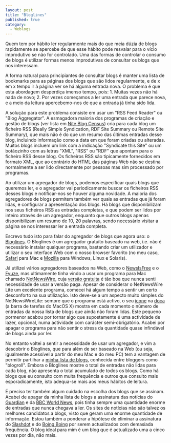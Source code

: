 ```yaml
---
layout: post
title: "Bloglines"
published: true
category:
  - Weblogs
---
```

<p>Quem tem por hábito ler regularmente mais do que meia dúzia de blogs rapidamente se apercebe de que esse hábito pode resvalar para o vício improdutivo se não for controlado. Uma das formas de controlar o consumo de blogs é utilizar formas menos improdutivas de consultar os blogs que nos interessam.</p>

<p>A forma natural para principiantes de consultar blogs é manter uma lista de bookmarks para as páginas dos blogs que são lidos regularmente, e de x em x tempo ir à página ver se há alguma entrada nova. O problema é que esta abordagem desperdiça imenso tempo, pois: 1. Muitas vezes não há nada de novo; 2. Por vezes começamos a ler uma entrada que parece nova, e a meio da leitura apercebemo-nos de que a entrada já tinha sido lida.</p>

<p>A solução para este problema consiste em usar um "RSS Feed Reader" ou "Blog Aggregator". A esmagadora maioria dos programas de criação e gestão de blogs (ver lista em <a href="http://www.blogcensus.net/census.pl?page=tools">Nite Blog Census</a>) cria para cada blog um ficheiro RSS (Really Simple Syndication, RDF Site Summary ou Remote Site Summary), que mais não é do que um resumo das últimas entradas desse blog, incluindo informação como a data em que foram criadas ou alteradas. Muitos blogs incluem um link com a indicação "Syndicate this Site" ou um botãozinho com as letras "XML", "RSS" ou "RDF" que apontam para o ficheiro RSS desse blog. Os ficheiros RSS são tipicamente fornecidos em formato XML, que ao contrário do HTML das páginas Web não se destina normalmente a ser lido directamente por pessoas mas sim processado por programas.</p>

<p>Ao utilizar um agregador de blogs, podemos especificar quais blogs que queremos ler, e o agregador vai periodicamente buscar os ficheiros RSS desses blogs e notificar-nos se houver alguma novidade. A maioria dos agregadores de blogs permitem também ver quais as entradas que já foram lidas, e configurar a apresentação dos blogs. Há blogs que disponibilizam nos seus ficheiros RSS as entradas completas, e que podem ser lidos por inteiro através de um agregador, enquanto que outros blogs apenas disponibilizam um resumo de 10, 20 palavras, sendo necessário visitar a página se nos interessar ler a entrada completa.</p>

<p>Escrevo tudo isto para falar do agregador de blogs que agora uso: o <a href="http://www.bloglines.com">Bloglines</a>. O Bloglines é um agregador gratuito baseado na web, i.e. não é necessário instalar qualquer programa, bastando criar um utilizador e utilizar o seu interface Web com o nosso browser favorito (no meu caso, <a href="http://www.apple.com/safari/">Safari</a> para Mac e <a href="http://www.mozilla.org/">Mozilla</a> para Windows, Linux e Solaris).</p>

<p>Já utilizei vários agregadores baseados na Web, como o <a href="http://www.newsisfree.com/">NewsIsFree</a> e o <a href="http://www.fyuze.com/zero/">Fyuze</a>, mas ultimamente tinha vindo a usar um programa para Mac chamado <a href="http://ranchero.com/netnewswire/">NetNewsWire</a>, cuja <a href="http://ranchero.com/downloads/NetNewsWireLite1.0.6.dmg.gz">versão gratuita</a> é tão boa que nunca senti necessidade de usar a versão paga. Apesar de considerar o NetNewsWire Lite um excelente programa, comecei há algum tempo a sentir um certo desconforto na sua utilização. Isto deve-se a um aspecto muito simples do NetNewsWireLite: sempre que o programa está activo, o seu <a href="http://ranchero.com/images/nnw/hpss/dockIcon103.jpg">ícone</a> na <a href="http://www.apple.com/macosx/theater/dock.html">doca</a> (a barra de tarefas do MacOS X) mostra em cada momento o número de entradas da nossa lista de blogs que ainda não foram lidas. Este pequeno pormenor acabou por tornar algo que supostamente é uma actividade de lazer, opcional, numa actividade com carácter semi-obrigatório. Acabei por apagar o programa para não sentir o stress da quantidade quase infindável de blogs ainda por ler.</p>

<p>No entanto voltei a sentir a necessidade de usar um agregador, e vim a descobrir o Bloglines, que para além de ser baseado na Web (ou seja, igualmente acessível a partir do meu Mac e do meu PC) tem a vantagem de permitir partilhar a <a href="http://www.bloglines.com/public/olifante">minha lista de blogs</a>, conhecida entre bloggers como "blogroll". Embora o Bloglines mostre o total de entradas não lidas para cada blog, não apresenta o total acumulado de todos os blogs. Como há blogs que eu consulto com muita frequência e outros que consulto mais esporadicamente, isto adequa-se mais aos meus hábitos de leitura.</p>

<p>É preciso ter também algum cuidado na escolha dos blogs que se assinam. Acabei de apagar da minha lista de blogs a assinatura das notícias do <a href ="http://www.guardian.co.uk/">Guardian</a> e da <a href="http://news.bbc.co.uk/1/hi/default.stm">BBC World News</a>, pois tinha sempre uma quantidade enorme de entradas que nunca chegava a ler. Os sites de notícias não são talvez os melhores candidatos a blogs, visto que geram uma enorme quantidade de informação. Estou também a ponderar a hipótese de eliminar a assinatura do <a href ="http://slashdot.org/">Slashdot</a> e do <a href ="http://boingboing.net/">Boing Boing</a> por serem actualizados com demasiada frequência. O blog ideal para mim é um blog que é actualizado uma a cinco vezes por dia, não mais.</p>

